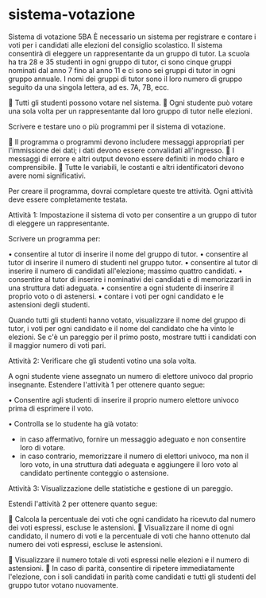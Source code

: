 # sistema-votazione
Sistema di votazione 5BA
È necessario un sistema per registrare e contare i voti per i candidati alle elezioni del consiglio scolastico. Il
sistema consentirà di eleggere un rappresentante da un gruppo di tutor. La scuola ha tra 28 e 35 studenti in
ogni gruppo di tutor, ci sono cinque gruppi nominati dal anno 7 fino al anno 11 e ci sono sei gruppi di tutor
in ogni gruppo annuale. I nomi dei gruppi di tutor sono il loro numero di gruppo seguito da una singola
lettera, ad es. 7A, 7B, ecc.

 Tutti gli studenti possono votare nel sistema.
 Ogni studente può votare una sola volta per un rappresentante dal loro gruppo di tutor nelle elezioni.

Scrivere e testare uno o più programmi per il sistema di votazione.

 Il programma o programmi devono includere messaggi appropriati per l&#39;immissione dei dati; i dati devono essere convalidati all&#39;ingresso.
 I messaggi di errore e altri output devono essere definiti in modo chiaro e comprensibile.
 Tutte le variabili, le costanti e altri identificatori devono avere nomi significativi.

Per creare il programma, dovrai completare queste tre attività. Ogni attività deve essere completamente testata.

Attività 1: Impostazione il sistema di voto per consentire a un gruppo di tutor di eleggere un rappresentante.

Scrivere un programma per:

• consentire al tutor di inserire il nome del gruppo di tutor.
• consentire al tutor di inserire il numero di studenti nel gruppo tutor.
• consentire al tutor di inserire il numero di candidati all&#39;elezione; massimo quattro candidati.
• consentire al tutor di inserire i nominativi dei candidati e di memorizzarli in una struttura dati adeguata.
• consentire a ogni studente di inserire il proprio voto o di astenersi.
• contare i voti per ogni candidato e le astensioni degli studenti.

Quando tutti gli studenti hanno votato, visualizzare il nome del gruppo di tutor, i voti per ogni candidato e il
nome del candidato che ha vinto le elezioni. Se c&#39;è un pareggio per il primo posto, mostrare tutti i candidati
con il maggior numero di voti pari.

Attività 2: Verificare che gli studenti votino una sola volta.

A ogni studente viene assegnato un numero di elettore univoco dal proprio insegnante. Estendere l&#39;attività 1 per ottenere quanto segue:

• Consentire agli studenti di inserire il proprio numero elettore univoco prima di esprimere il voto.

• Controlla se lo studente ha già votato:
  - in caso affermativo, fornire un messaggio adeguato e non consentire loro di votare.
  - in caso contrario, memorizzare il numero di elettori univoco, ma non il loro voto, 
  in una struttura dati adeguata e aggiungere il loro voto al candidato pertinente conteggio o astensione.

Attività 3: Visualizzazione delle statistiche e gestione di un pareggio.

Estendi l&#39;attività 2 per ottenere quanto segue:

 Calcola la percentuale dei voti che ogni candidato ha ricevuto dal numero dei voti espressi, escluse le astensioni.
 Visualizzare il nome di ogni candidato, il numero di voti e la percentuale di voti che hanno ottenuto dal numero dei voti espressi, escluse le astensioni.

 Visualizzare il numero totale di voti espressi nelle elezioni e il numero di astensioni.
 In caso di parità, consentire di ripetere immediatamente l&#39;elezione, con i soli candidati in parità come candidati e tutti gli studenti del gruppo tutor votano nuovamente.
